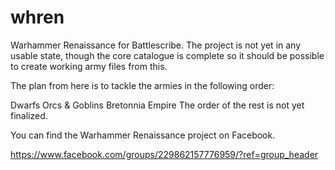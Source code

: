 # whren
 Warhammer Renaissance for Battlescribe. The project is not yet in any usable state, though the core catalogue is complete so it should be possible to create working army files from this.
 
 The plan from here is to tackle the armies in the following order:
 
 Dwarfs
 Orcs & Goblins
 Bretonnia
 Empire
 The order of the rest is not yet finalized.
 
 You can find the Warhammer Renaissance project on Facebook.
 
 https://www.facebook.com/groups/229862157776959/?ref=group_header
